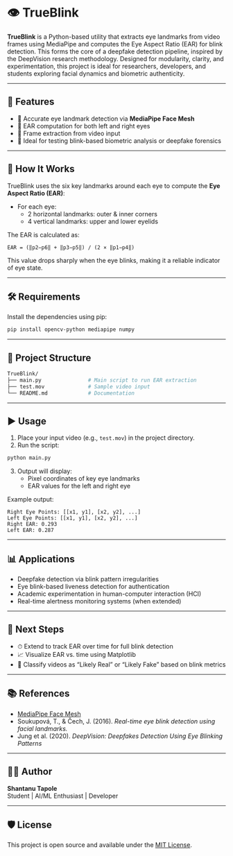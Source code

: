 # 👁️ TrueBlink

**TrueBlink** is a Python-based utility that extracts eye landmarks from video frames using MediaPipe and computes the Eye Aspect Ratio (EAR) for blink detection. This forms the core of a deepfake detection pipeline, inspired by the DeepVision research methodology. Designed for modularity, clarity, and experimentation, this project is ideal for researchers, developers, and students exploring facial dynamics and biometric authenticity.

---

## 🚀 Features

- 🎯 Accurate eye landmark detection via **MediaPipe Face Mesh**
- 📏 EAR computation for both left and right eyes
- 🎥 Frame extraction from video input
- 🧪 Ideal for testing blink-based biometric analysis or deepfake forensics

---

## 🧠 How It Works

TrueBlink uses the six key landmarks around each eye to compute the **Eye Aspect Ratio (EAR)**:

- For each eye:
  - 2 horizontal landmarks: outer & inner corners
  - 4 vertical landmarks: upper and lower eyelids

The EAR is calculated as:

```
EAR = (‖p2−p6‖ + ‖p3−p5‖) / (2 × ‖p1−p4‖)
```

This value drops sharply when the eye blinks, making it a reliable indicator of eye state.

---

## 🛠️ Requirements

Install the dependencies using pip:

```bash
pip install opencv-python mediapipe numpy
```

---

## 📁 Project Structure

```bash
TrueBlink/
├── main.py               # Main script to run EAR extraction
├── test.mov              # Sample video input
└── README.md             # Documentation
```

---

## ▶️ Usage

1. Place your input video (e.g., `test.mov`) in the project directory.
2. Run the script:

```bash
python main.py
```

3. Output will display:
   - Pixel coordinates of key eye landmarks
   - EAR values for the left and right eye

Example output:
```
Right Eye Points: [[x1, y1], [x2, y2], ...]
Left Eye Points: [[x1, y1], [x2, y2], ...]
Right EAR: 0.293
Left EAR: 0.287
```

---

## 📊 Applications

- Deepfake detection via blink pattern irregularities
- Eye blink-based liveness detection for authentication
- Academic experimentation in human-computer interaction (HCI)
- Real-time alertness monitoring systems (when extended)

---

## 🧩 Next Steps

- ⏱ Extend to track EAR over time for full blink detection
- 📈 Visualize EAR vs. time using Matplotlib
- 🎯 Classify videos as “Likely Real” or “Likely Fake” based on blink metrics

---

## 📚 References

- [MediaPipe Face Mesh](https://google.github.io/mediapipe/solutions/face_mesh.html)
- Soukupová, T., & Čech, J. (2016). *Real-time eye blink detection using facial landmarks.*
- Jung et al. (2020). *DeepVision: Deepfakes Detection Using Eye Blinking Patterns*

---

## 🧑‍💻 Author

**Shantanu Tapole**  
Student | AI/ML Enthusiast | Developer

---

## 🛡 License

This project is open source and available under the [MIT License](LICENSE).
